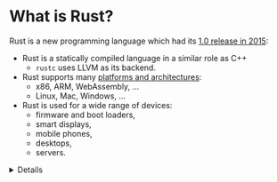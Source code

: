 # What is Rust?

Rust is a new programming language which had its [1.0 release in 2015][1]:

* Rust is a statically compiled language in a similar role as C++
  * `rustc` uses LLVM as its backend.
* Rust supports many [platforms and
  architectures](https://doc.rust-lang.org/nightly/rustc/platform-support.html):
  * x86, ARM, WebAssembly, ...
  * Linux, Mac, Windows, ...
* Rust is used for a wide range of devices:
  * firmware and boot loaders,
  * smart displays,
  * mobile phones,
  * desktops,
  * servers.


<details>

Rust fits in the same area as C++:

* High flexibility.
* High level of control.
* Can be scaled down to very constrained devices such as microcontrollers.
* Has no runtime or garbage collection.
* Focuses on reliability and safety without sacrificing performance.

</details>

[1]: https://blog.rust-lang.org/2015/05/15/Rust-1.0.html
